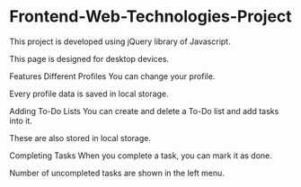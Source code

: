 # Frontend-Web-Technologies-Project

This project is developed using jQuery library of Javascript.

This page is designed for desktop devices.

Features
Different Profiles
You can change your profile.

Every profile data is saved in local storage.

Adding To-Do Lists
You can create and delete a To-Do list and add tasks into it.

These are also stored in local storage.

Completing Tasks
When you complete a task, you can mark it as done.

Number of uncompleted tasks are shown in the left menu.

